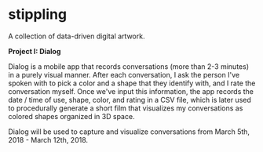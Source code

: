 # stippling
A collection of data-driven digital artwork.

<b>Project I: Dialog</b>

Dialog is a mobile app that records conversations (more than 2-3 minutes) in a purely visual manner. After each conversation, I ask the person I've spoken with to pick a color and a shape that they identify with, and I rate the conversation myself. Once we've input this information, the app records the date / time of use, shape, color, and rating in a CSV file, which is later used to procedurally generate a short film that visualizes my conversations as colored shapes organized in 3D space.

Dialog will be used to capture and visualize conversations from March 5th, 2018 - March 12th, 2018. 
